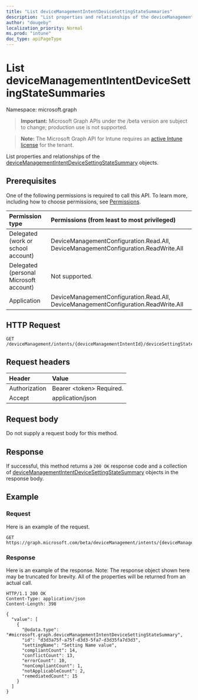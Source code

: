 ```yaml
---
title: "List deviceManagementIntentDeviceSettingStateSummaries"
description: "List properties and relationships of the deviceManagementIntentDeviceSettingStateSummary objects."
author: "dougeby"
localization_priority: Normal
ms.prod: "intune"
doc_type: apiPageType
---
```


# List deviceManagementIntentDeviceSettingStateSummaries

Namespace: microsoft.graph

> **Important:** Microsoft Graph APIs under the /beta version are subject to change; production use is not supported.

> **Note:** The Microsoft Graph API for Intune requires an [active Intune license](https://go.microsoft.com/fwlink/?linkid=839381) for the tenant.

List properties and relationships of the [deviceManagementIntentDeviceSettingStateSummary](../resources/intune-deviceintent-devicemanagementintentdevicesettingstatesummary.md) objects.

## Prerequisites
One of the following permissions is required to call this API. To learn more, including how to choose permissions, see [Permissions](/graph/permissions-reference).

|Permission type|Permissions (from least to most privileged)|
|:---|:---|
|Delegated (work or school account)|DeviceManagementConfiguration.Read.All, DeviceManagementConfiguration.ReadWrite.All|
|Delegated (personal Microsoft account)|Not supported.|
|Application|DeviceManagementConfiguration.Read.All, DeviceManagementConfiguration.ReadWrite.All|

## HTTP Request
<!-- {
  "blockType": "ignored"
}
-->
``` http
GET /deviceManagement/intents/{deviceManagementIntentId}/deviceSettingStateSummaries
```

## Request headers
|Header|Value|
|:---|:---|
|Authorization|Bearer &lt;token&gt; Required.|
|Accept|application/json|

## Request body
Do not supply a request body for this method.

## Response
If successful, this method returns a `200 OK` response code and a collection of [deviceManagementIntentDeviceSettingStateSummary](../resources/intune-deviceintent-devicemanagementintentdevicesettingstatesummary.md) objects in the response body.

## Example

### Request
Here is an example of the request.
``` http
GET https://graph.microsoft.com/beta/deviceManagement/intents/{deviceManagementIntentId}/deviceSettingStateSummaries
```

### Response
Here is an example of the response. Note: The response object shown here may be truncated for brevity. All of the properties will be returned from an actual call.
``` http
HTTP/1.1 200 OK
Content-Type: application/json
Content-Length: 398

{
  "value": [
    {
      "@odata.type": "#microsoft.graph.deviceManagementIntentDeviceSettingStateSummary",
      "id": "d3d3a75f-a75f-d3d3-5fa7-d3d35fa7d3d3",
      "settingName": "Setting Name value",
      "compliantCount": 14,
      "conflictCount": 13,
      "errorCount": 10,
      "nonCompliantCount": 1,
      "notApplicableCount": 2,
      "remediatedCount": 15
    }
  ]
}
```





